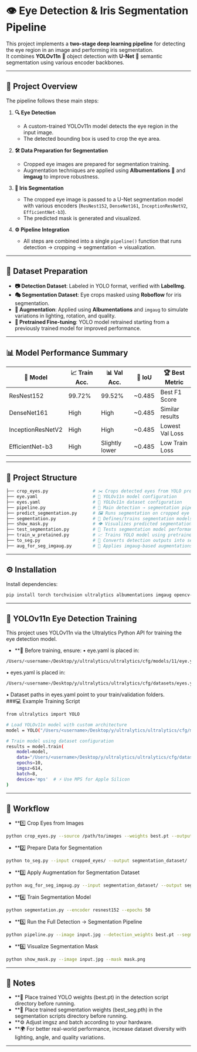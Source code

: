 # 👁️ Eye Detection & Iris Segmentation Pipeline

This project implements a **two-stage deep learning pipeline** for detecting the eye region in an image and performing iris segmentation.  
It combines **YOLOv11n** 🦾 object detection with **U-Net** 🧩 semantic segmentation using various encoder backbones.

---

## 📌 Project Overview
The pipeline follows these main steps:

1. **🔍 Eye Detection**  
   - A custom-trained YOLOv11n model detects the eye region in the input image.  
   - The detected bounding box is used to crop the eye area.

2. **🛠 Data Preparation for Segmentation**  
   - Cropped eye images are prepared for segmentation training.  
   - Augmentation techniques are applied using **Albumentations** 🎨 and **imgaug** to improve robustness.

3. **🎯 Iris Segmentation**  
   - The cropped eye image is passed to a U-Net segmentation model with various encoders (`ResNest152`, `DenseNet161`, `InceptionResNetV2`, `EfficientNet-b3`).  
   - The predicted mask is generated and visualized.

4. **⚙️ Pipeline Integration**  
   - All steps are combined into a single `pipeline()` function that runs detection → cropping → segmentation → visualization.

---

## 📂 Dataset Preparation
- **📷 Detection Dataset**: Labeled in YOLO format, verified with **LabelImg**.  
- **🎭 Segmentation Dataset**: Eye crops masked using **Roboflow** for iris segmentation.  
- **🎨 Augmentation**: Applied using **Albumentations** and `imgaug` to simulate variations in lighting, rotation, and quality.  
- **🔄 Pretrained Fine-tuning**: YOLO model retrained starting from a previously trained model for improved performance.

---

## 📊 Model Performance Summary
| 🧠 Model             | 📈 Train Acc. | 📊 Val Acc. | 📏 IoU   | 🏆 Best Metric      |
|----------------------|---------------|------------|---------|---------------------|
| ResNest152           | 99.72%        | 99.52%     | ~0.485  | Best F1 Score       |
| DenseNet161          | High          | High       | ~0.485  | Similar results     |
| InceptionResNetV2    | High          | High       | ~0.485  | Lowest Val Loss     |
| EfficientNet-b3      | High          | Slightly lower | ~0.485 | Low Train Loss  |

---

## 📁 Project Structure
```bash
├── crop_eyes.py                 # ✂️ Crops detected eyes from YOLO predictions
├── eye.yaml                     # 📜 YOLOv11n model configuration
├── eyes.yaml                    # 📜 YOLOv11n dataset configuration
├── pipeline.py                  # 🔄 Main detection → segmentation pipeline
├── predict_segmentation.py      # 🖼 Runs segmentation on cropped eye images
├── segmentation.py              # 🧩 Defines/trains segmentation models (U-Net + encoders)
├── show_mask.py                 # 👁 Visualizes predicted segmentation masks
├── test_segmentation.py         # 🧪 Tests segmentation model performance
├── train_w_pretained.py         # 📈 Trains YOLO model using pretrained weights
├── to_seg.py                    # 🔄 Converts detection outputs into segmentation dataset format
├── aug_for_seg_imgaug.py        # 🎨 Applies imgaug-based augmentations for segmentation data
```
---

## ⚙️ Installation
Install dependencies:
```bash
pip install torch torchvision ultralytics albumentations imgaug opencv-python segmentation-models-pytorch
```
---

## 🚀 YOLOv11n Eye Detection Training   
This project uses YOLOv11n via the Ultralytics Python API for training the eye detection model.
- **📌 Before training, ensure:
  	•	eye.yaml is placed in:
```bash
/Users/<username>/Desktop/y/ultralytics/ultralytics/cfg/models/11/eye.yaml
```
•	eyes.yaml is placed in:
```bash
/Users/<username>/Desktop/y/ultralytics/ultralytics/cfg/datasets/eyes.yaml
```
•	Dataset paths in eyes.yaml point to your train/validation folders.   
###💻 Example Training Script
```bash
from ultralytics import YOLO

# Load YOLOv11n model with custom architecture
model = YOLO("/Users/<username>/Desktop/y/ultralytics/ultralytics/cfg/models/11/eye.yaml")

# Train model using dataset configuration
results = model.train(
    model=model,
    data="/Users/<username>/Desktop/y/ultralytics/ultralytics/cfg/datasets/eyes.yaml",
    epochs=10,
    imgsz=614,
    batch=8,
    device='mps'  # ⚡ Use MPS for Apple Silicon
)
```

---

## 🔄 Workflow
- **1️⃣ Crop Eyes from Images
```bash
python crop_eyes.py --source /path/to/images --weights best.pt --output cropped_eyes/
```
- **2️⃣ Prepare Data for Segmentation
```bash
python to_seg.py --input cropped_eyes/ --output segmentation_dataset/
```
- **3️⃣ Apply Augmentation for Segmentation Dataset
```bash
python aug_for_seg_imgaug.py --input segmentation_dataset/ --output segmentation_aug/
```
- **4️⃣ Train Segmentation Model
```bash
python segmentation.py --encoder resnest152 --epochs 50
```
- **5️⃣ Run the Full Detection → Segmentation Pipeline
```bash
python pipeline.py --image input.jpg --detection_weights best.pt --segmentation_weights best_seg.pth
```
- **6️⃣ Visualize Segmentation Mask
```bash
python show_mask.py --image input.jpg --mask mask.png
```


---

## 📝 Notes
- **📂 Place trained YOLO weights (best.pt) in the detection script directory before running. 
- **📂 Place trained segmentation weights (best_seg.pth) in the segmentation scripts directory before running.
- **⚙️ Adjust imgsz and batch according to your hardware.
- **🌍 For better real-world performance, increase dataset diversity with lighting, angle, and quality variations.

---
